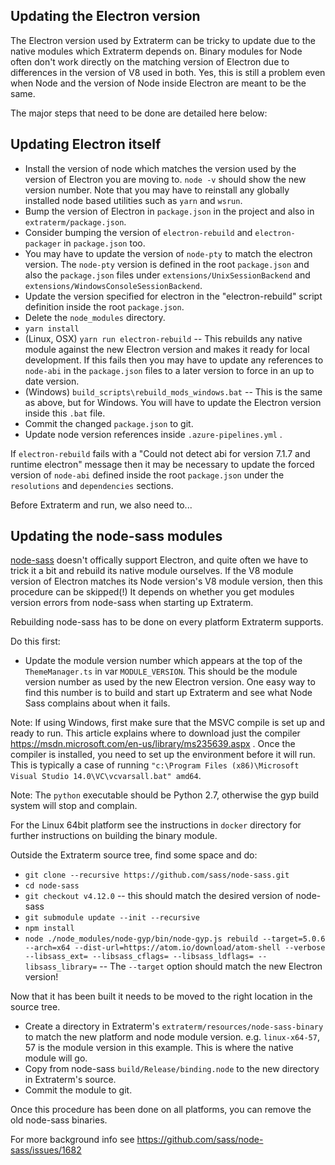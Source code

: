 Updating the Electron version
-----------------------------
The Electron version used by Extraterm can be tricky to update due to the native modules which Extraterm depends on. Binary modules for Node often don't work directly on the matching version of Electron due to differences in the version of V8 used in both.  Yes, this is still a problem even when Node and the version of Node inside Electron are meant to be the same.

The major steps that need to be done are detailed here below:


Updating Electron itself
------------------------

* Install the version of node which matches the version used by the version of Electron you are moving to. `node -v` should show the new version number. Note that you may have to reinstall any globally installed node based utilities such as `yarn` and `wsrun`.
* Bump the version of Electron in `package.json` in the project and also in `extraterm/package.json`. 
* Consider bumping the version of `electron-rebuild` and `electron-packager` in `package.json` too.
* You may have to update the version of `node-pty` to match the electron version. The `node-pty` version is defined in the root `package.json` and also the `package.json` files under `extensions/UnixSessionBackend` and `extensions/WindowsConsoleSessionBackend`.
* Update the version specified for electron in the "electron-rebuild" script definition inside the root `package.json`.
* Delete the `node_modules` directory.
* `yarn install`
* (Linux, OSX) `yarn run electron-rebuild` -- This rebuilds any native module against the new Electron version and makes it ready for local development. If this fails then you may have to update any references to `node-abi` in the `package.json` files to a later version to force in an up to date version.
* (Windows) `build_scripts\rebuild_mods_windows.bat` -- This is the same as above, but for Windows. You will have to update the Electron version inside this `.bat` file.
* Commit the changed `package.json` to git.
* Update node version references inside `.azure-pipelines.yml` .

If `electron-rebuild` fails with a "Could not detect abi for version 7.1.7 and runtime electron" message then it may be necessary to update the forced version of `node-abi` defined inside the root `package.json` under the `resolutions` and `dependencies` sections.

Before Extraterm and run, we also need to...

Updating the node-sass modules
------------------------------
[node-sass](https://github.com/sass/node-sass/]) doesn't offically support Electron, and quite often we have to trick it a bit and rebuild its native module ourselves. If the V8 module version of Electron matches its Node version's V8 module version, then this procedure can be skipped(!) It depends on whether you get modules version errors from node-sass when starting up Extraterm.

Rebuilding node-sass has to be done on every platform Extraterm supports.

Do this first:

* Update the module version number which appears at the top of the `ThemeManager.ts` in var `MODULE_VERSION`. This should be the module version number as used by the new Electron version. One easy way to find this number is to build and start up Extraterm and see what Node Sass complains about when it fails.

Note: If using Windows, first make sure that the MSVC compile is set up and ready to run. This article explains where to download just the compiler https://msdn.microsoft.com/en-us/library/ms235639.aspx . Once the compiler is installed, you need to set up the environment before it will run. This is typically a case of running `"c:\Program Files (x86)\Microsoft Visual Studio 14.0\VC\vcvarsall.bat" amd64`.

Note: The `python` executable should be Python 2.7, otherwise the gyp build system will stop and complain.

For the Linux 64bit platform see the instructions in `docker` directory for further instructions on building the binary module.

Outside the Extraterm source tree, find some space and do:

* `git clone --recursive https://github.com/sass/node-sass.git`
* `cd node-sass`
* `git checkout v4.12.0` -- this should match the desired version of node-sass
* `git submodule update --init --recursive`
* `npm install`
* `node ./node_modules/node-gyp/bin/node-gyp.js rebuild --target=5.0.6 --arch=x64 --dist-url=https://atom.io/download/atom-shell --verbose --libsass_ext= --libsass_cflags= --libsass_ldflags= --libsass_library=` -- The `--target` option should match the new Electron version!

Now that it has been built it needs to be moved to the right location in the source tree.

* Create a directory in Extraterm's `extraterm/resources/node-sass-binary` to match the new platform and node module version. e.g. `linux-x64-57`, 57 is the module version in this example. This is where the native module will go.
* Copy from node-sass `build/Release/binding.node` to the new directory in Extraterm's source.
* Commit the module to git.

Once this procedure has been done on all platforms, you can remove the old node-sass binaries.

For more background info see https://github.com/sass/node-sass/issues/1682

